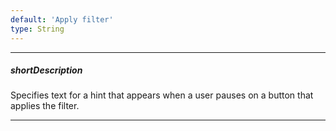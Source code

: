 ```yaml
---
default: 'Apply filter'
type: String
---
```

---
##### shortDescription
Specifies text for a hint that appears when a user pauses on a button that applies the filter.

---
